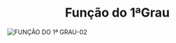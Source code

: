 <h1 align="center"> Função do 1ªGrau  </h1>
  
![FUNÇÃO DO 1ª GRAU-02](https://user-images.githubusercontent.com/102415704/172876712-6bbf7202-8406-43b9-a6a7-21940abd367a.jpg)

